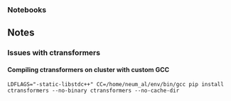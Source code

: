 ### Notebooks


## Notes

### Issues with ctransformers

#### Compiling ctransformers on cluster with custom GCC

```shell
LDFLAGS="-static-libstdc++" CC=/home/neum_al/env/bin/gcc pip install ctransformers --no-binary ctransformers --no-cache-dir
```